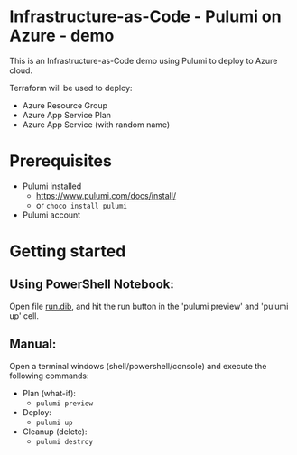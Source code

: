 # Infrastructure-as-Code - Pulumi on Azure - demo

This is an Infrastructure-as-Code demo using Pulumi to deploy to Azure cloud.

Terraform will be used to deploy:

- Azure Resource Group
- Azure App Service Plan
- Azure App Service (with random name)

# Prerequisites

- Pulumi installed  
  - https://www.pulumi.com/docs/install/
  - or `choco install pulumi`
- Pulumi account  
  
# Getting started

## Using PowerShell Notebook:

Open file [run.dib](run.dib), and hit the run button in the 'pulumi preview' and 'pulumi up' cell.

## Manual:

Open a terminal windows (shell/powershell/console) and execute the following commands:

- Plan (what-if):
  - `pulumi preview`
- Deploy:
  - `pulumi up`
- Cleanup (delete):
  - `pulumi destroy`

